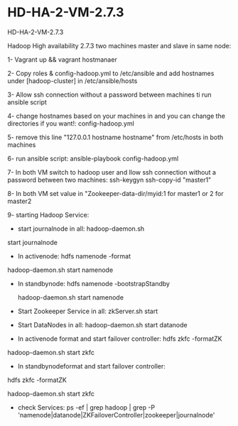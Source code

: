 # HD-HA-2-VM-2.7.3
HD-HA-2-VM-2.7.3

Hadoop High availability 2.7.3 two machines master and slave in same node:

1- Vagrant up && vagrant hostmanaer

2- Copy roles & config-hadoop.yml to /etc/ansible and add hostnames under [hadoop-cluster] in /etc/ansible/hosts

3- Allow ssh connection without a password between machines ti run ansible script

4- change hostnames based on your machines in and you can change the directories if you want!: config-hadoop.yml 

5- remove this line "127.0.0.1 hostname hostname" from /etc/hosts in both machines

6- run ansible script: ansible-playbook config-hadoop.yml

7- In both VM switch to hadoop user and llow ssh connection without a password between two machines: ssh-keygyn ssh-copy-id "master1"

8- In both VM set value in "Zookeeper-data-dir/myid:1 for master1 or 2 for master2

9- starting Hadoop Service:

- start journalnode in all: hadoop-daemon.sh
  

start journalnode

- In activenode: hdfs namenode -format
  

hadoop-daemon.sh start namenode

- In standbynode: hdfs namenode -bootstrapStandby
  
  hadoop-daemon.sh start namenode

- Start Zookeeper Service in all: zkServer.sh start

- Start DataNodes in all: hadoop-daemon.sh start datanode

- In activenode format and start failover controller: hdfs zkfc -formatZK

hadoop-daemon.sh start zkfc

- In standbynodeformat and start failover controller:

hdfs zkfc -formatZK

hadoop-daemon.sh start zkfc
- check Services: ps -ef | grep hadoop | grep -P 'namenode|datanode|ZKFailoverController|zookeeper|journalnode'
